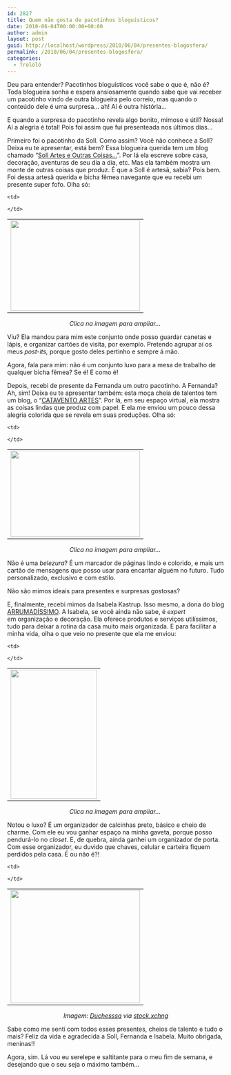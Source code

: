 ```yaml
---
id: 2827
title: Quem não gosta de pacotinhos bloguísticos?
date: 2010-06-04T00:00:00+00:00
author: admin
layout: post
guid: http://localhost/wordpress/2010/06/04/presentes-blogosfera/
permalink: /2010/06/04/presentes-blogosfera/
categories:
  - Trololó
---
```

Deu para entender? Pacotinhos bloguísticos você sabe o que é, não é? Toda blogueira sonha e espera ansiosamente quando sabe que vai receber um pacotinho vindo de outra blogueira pelo correio, mas quando o conteúdo dele é uma surpresa… ah! Aí é outra história…

E quando a surpresa do pacotinho revela algo bonito, mimoso e útil? Nossa! Aí a alegria é total! Pois foi assim que fui presenteada nos últimos dias…

<!--more-->

Primeiro foi o pacotinho da Soll. Como assim? Você não conhece a Soll? Deixa eu te apresentar, está bem? Essa blogueira querida tem um blog chamado “<a href="http://sollartes.blogspot.com/" target="_blank">Soll Artes e Outras Coisas…</a>”. Por lá ela escreve sobre casa, decoração, aventuras de seu dia a dia, etc. Mas ela também mostra um monte de outras coisas que produz. É que a Soll é artesã, sabia? Pois bem. Foi dessa artesã querida e bicha fêmea navegante que eu recebi um presente super fofo. Olha só:

<table align="center">
  <tr>
    <td>
      <a href="http://www.trololodemulher.com.br/blog/wp-content/uploads/2010/06/porta-lapis-e-cartao-de-visita.jpg"><img class="alignnone size-medium wp-image-4705" title="porta lápis e cartão de visita" src="http://www.trololodemulher.com.br/blog/wp-content/uploads/2010/06/porta-lapis-e-cartao-de-visita-300x210.jpg" alt="" width="300" height="210" /></a>
    </td>
    
    <td>
       
    </td>
  </tr>
</table>

<p style="text-align: center;">
  <em>Clica na imagem para ampliar&#8230;</em> 
</p>

Viu? Ela mandou para mim este conjunto onde posso guardar canetas e lápis, e organizar cartões de visita, por exemplo. Pretendo agrupar aí os meus _post-its,_ porque gosto deles pertinho e sempre á mão.

Agora, fala para mim: não é um conjunto luxo para a mesa de trabalho de qualquer bicha fêmea? Se é! E como é!

Depois, recebi de presente da Fernanda um outro pacotinho. A Fernanda? Ah, sim! Deixa eu te apresentar também: esta moça cheia de talentos tem um blog, o “<a href="http://fernandapostai.blogspot.com/" target="_blank">CATAVENTO ARTES</a>”. Por lá, em seu espaço virtual, ela mostra as coisas lindas que produz com papel. E ela me enviou um pouco dessa alegria colorida que se revela em suas produções. Olha só:

<table align="center">
  <tr>
    <td>
      <a href="http://www.trololodemulher.com.br/blog/wp-content/uploads/2010/06/marcador-de-pagina-e-cartao.jpg"><img class="alignnone size-medium wp-image-4704" title="marcador de página e cartão" src="http://www.trololodemulher.com.br/blog/wp-content/uploads/2010/06/marcador-de-pagina-e-cartao-300x200.jpg" alt="" width="300" height="200" /></a>
    </td>
    
    <td>
       
    </td>
  </tr>
</table>

<p style="text-align: center;">
  <em>Clica na imagem para ampliar&#8230;</em> 
</p>

Não é uma _belezura_? É um marcador de páginas lindo e colorido, e mais um cartão de mensagens que posso usar para encantar alguém no futuro. Tudo personalizado, exclusivo e com estilo.

Não são mimos ideais para presentes e surpresas gostosas?

E, finalmente, recebi mimos da Isabela Kastrup. Isso mesmo, a dona do blog <a href="http://www.arrumadissimoecia.blogspot.com/" target="_blank">ARRUMADÍSSIMO</a>. A Isabela, se você ainda não sabe, é _expert_ em organização e decoração. Ela oferece produtos e serviços utilíssimos, tudo para deixar a rotina da casa muito mais organizada. E para facilitar a minha vida, olha o que veio no presente que ela me enviou:

<table align="center">
  <tr>
    <td>
      <a href="http://www.trololodemulher.com.br/blog/wp-content/uploads/2010/06/prganizador-de-calcinha-e-de-porta.jpg"><img class="alignnone size-medium wp-image-4709" title="prganizador de calcinha e de porta" src="http://www.trololodemulher.com.br/blog/wp-content/uploads/2010/06/prganizador-de-calcinha-e-de-porta-200x300.jpg" alt="" width="200" height="300" /></a>
    </td>
    
    <td>
       
    </td>
  </tr>
</table>

<p style="text-align: center;">
  <em>Clica na imagem para ampliar&#8230;</em> 
</p>

Notou o luxo? É um organizador de calcinhas preto, básico e cheio de charme. Com ele eu vou ganhar espaço na minha gaveta, porque posso pendurá-lo no _closet_. E, de quebra, ainda ganhei um organizador de porta. Com esse organizador, eu duvido que chaves, celular e carteira fiquem perdidos pela casa. É ou não é?!

<table align="center">
  <tr>
    <td>
      <a href="http://www.trololodemulher.com.br/blog/wp-content/uploads/2010/06/presente.jpg"><img class="alignnone size-medium wp-image-4706" title="presente" src="http://www.trololodemulher.com.br/blog/wp-content/uploads/2010/06/presente-300x262.jpg" alt="" width="300" height="262" /></a>
    </td>
    
    <td>
       
    </td>
  </tr>
</table>

<p style="text-align: center;">
  <em>Imagem: </em><a href="http://www.sxc.hu/profile/duchesssa" target="_blank"><em>Duchesssa</em></a><em> via </em><a href="http://www.sxc.hu/" target="_blank"><em>stock.xchng</em></a>
</p>

Sabe como me senti com todos esses presentes, cheios de talento e tudo o mais? Feliz da vida e agradecida a Soll, Fernanda e Isabela. Muito obrigada, meninas!!

Agora, sim. Lá vou eu serelepe e saltitante para o meu fim de semana, e desejando que o seu seja o máximo também…
